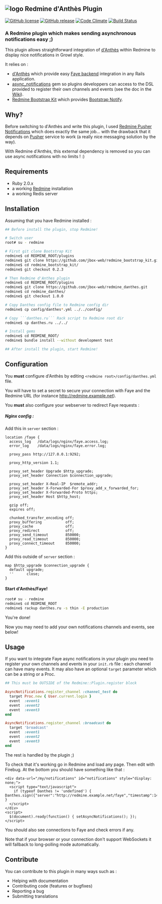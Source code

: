 ## ![logo](https://raw.github.com/jbox-web/redmine_danthes/gh-pages/images/redmine_logo.png) Redmine d'Anthès Plugin

[![GitHub license](https://img.shields.io/github/license/jbox-web/redmine_danthes.svg)](https://github.com/jbox-web/redmine_danthes/blob/devel/LICENSE)
[![GitHub release](https://img.shields.io/github/release/jbox-web/redmine_danthes.svg)](https://github.com/jbox-web/redmine_danthes/releases/latest)
[![Code Climate](https://codeclimate.com/github/jbox-web/redmine_danthes.png)](https://codeclimate.com/github/jbox-web/redmine_danthes)
[![Build Status](https://travis-ci.org/jbox-web/redmine_danthes.svg?branch=devel)](https://travis-ci.org/jbox-web/redmine_danthes)

### A Redmine plugin which makes sending asynchronous notifications easy ;)

This plugin allows straightforward integration of [d'Anthès](https://github.com/dotpromo/danthes) within Redmine to display nice notifications in Growl style.

It relies on :

* [d'Anthès](https://github.com/dotpromo/danthes) which provide easy [Faye backend](http://faye.jcoglan.com/) integration in any Rails application.
* [async_notifications](https://github.com/jbox-web/async_notifications) gem so plugins developpers can access to the DSL provided to register their own channels and events (see the doc in the [Wiki](https://github.com/jbox-web/redmine_danthes/wiki)).
* [Redmine Bootstrap Kit](https://github.com/jbox-web/redmine_bootstrap_kit) which provides [Bootstrap Notify](https://github.com/mouse0270/bootstrap-notify).

## Why?

Before switching to d'Anthès and write this plugin, I used [Redmine Pusher Notifications](https://github.com/jbox-web/redmine_pusher_notifications) which does exactly the same job... with the drawback that it depends on [Pusher](https://pusher.com/) service to work (a really nice messaging solution by the way).

With Redmine d'Anthès, this external dependency is removed so you can use async notifications with no limits ! :)

## Requirements

* Ruby 2.0.x
* a working [Redmine](http://www.redmine.org/) installation
* a working Redis server

## Installation

Assuming that you have Redmine installed :

```sh
## Before install the plugin, stop Redmine!

# Switch user
root# su - redmine

# First git clone Bootstrap Kit
redmine$ cd REDMINE_ROOT/plugins
redmine$ git clone https://github.com/jbox-web/redmine_bootstrap_kit.git
redmine$ cd redmine_bootstrap_kit/
redmine$ git checkout 0.2.3

# Then Redmine d'Anthes plugin
redmine$ cd REDMINE_ROOT/plugins
redmine$ git clone https://github.com/jbox-web/redmine_danthes.git
redmine$ cd redmine_danthes/
redmine$ git checkout 1.0.0

# Copy Danthes config file to Redmine config dir
redmine$ cp config/danthes*.yml ../../config/

# Copy ```danthes.ru``` Rack script to Redmine root dir
redmine$ cp danthes.ru ../../

# Install gems
redmine$ cd REDMINE_ROOT/
redmine$ bundle install --without development test

## After install the plugin, start Redmine!
```

## Configuration

You **must** configure d'Anthès by editing ```<redmine root>/config/danthes.yml``` file.

You will have to set a secret to secure your connection with Faye and the Redmine URL (for instance http://redmine.example.net).

You **must** also configure your webserver to redirect Faye requests :

##### Nginx config :

Add this in ```server``` section :

```nginx
location /faye {
  access_log   /data/logs/nginx/faye.access.log;
  error_log    /data/logs/nginx/faye.error.log;

  proxy_pass http://127.0.0.1:9292;

  proxy_http_version 1.1;

  proxy_set_header Upgrade $http_upgrade;
  proxy_set_header Connection $connection_upgrade;

  proxy_set_header X-Real-IP  $remote_addr;
  proxy_set_header X-Forwarded-For $proxy_add_x_forwarded_for;
  proxy_set_header X-Forwarded-Proto https;
  proxy_set_header Host $http_host;

  gzip off;
  expires off;

  chunked_transfer_encoding off;
  proxy_buffering           off;
  proxy_cache               off;
  proxy_redirect            off;
  proxy_send_timeout        850000;
  proxy_read_timeout        850000;
  proxy_connect_timeout     850000;
}
```

Add this outside of ```server``` section :

```nginx
map $http_upgrade $connection_upgrade {
  default upgrade;
  ''      close;
}
```

#### Start d'Anthès/Faye!

```sh
root# su - redmine
redmine$ cd REDMINE_ROOT
redmine$ rackup danthes.ru -s thin -E production
```

You're done!

Now you may need to add your own notifications channels and events, see below!


## Usage

If you want to integrate Faye async notifications in your plugin you need to register your own channels and events in your ```init.rb``` file : each channel can have many events.
It may also have an optional ```target``` parameter which can be a string or a Proc.

```ruby
## This must be OUTSIDE of the Redmine::Plugin.register block

AsyncNotifications.register_channel :channel_test do
  target Proc.new { User.current.login }
  event  :event1
  event  :event2
  event  :event3
end

AsyncNotifications.register_channel :broadcast do
  target 'broadcast'
  event  :event1
  event  :event2
  event  :event3
end
```

The rest is handled by the plugin ;)

To check that it's working go in Redmine and load any page. Then edit with Firebug. At the bottom you should have something like that :

```html+erb
<div data-url="/my/notifications" id="notifications" style="display: none;">
  <script type="text/javascript">
    if (typeof Danthes != 'undefined') { Danthes.sign({"server":"http://redmine.example.net/faye","timestamp":1427061870776,"channel":"/channel_test/admin","signature":"8416c90289dbdbd35130da4018d376b5469c1793"}) }
  </script>
</div>
<script>
  $(document).ready(function() { setAsyncNotifications(); });
</script>
```

You should also see connections to Faye and check errors if any.

Note that if your browser or your connection don't support WebSockets it will fallback to long-polling mode automatically.

## Contribute

You can contribute to this plugin in many ways such as :
* Helping with documentation
* Contributing code (features or bugfixes)
* Reporting a bug
* Submitting translations
